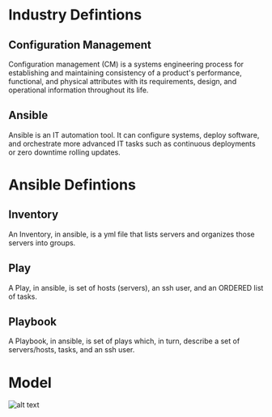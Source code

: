 Industry Defintions
===

Configuration Management
---

Configuration management (CM) is a systems engineering process for establishing and maintaining consistency of a product's performance, functional, and physical attributes with its requirements, design, and operational information throughout its life.

Ansible
---

Ansible is an IT automation tool. It can configure systems, deploy software, and orchestrate more advanced IT tasks such as continuous deployments or zero downtime rolling updates.


Ansible Defintions
===

Inventory
---
An Inventory, in ansible, is a yml file that lists servers and organizes those servers into groups. 

Play
---
A Play, in ansible, is set of hosts (servers), an ssh user, and an ORDERED list of tasks. 

Playbook
---
A Playbook, in ansible, is set of plays which, in turn, describe a set of servers/hosts, tasks, and an ssh user.

Model
===

![alt text](https://raw.githubusercontent.com/vccabral/ansible-101/master/1.Model/model%20state%201.png "Model of Ansible")

